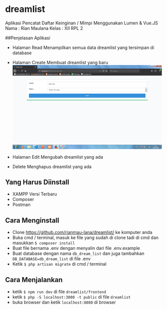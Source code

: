 # dreamlist
Aplikasi Pencatat Daftar Keinginan / Mimpi Menggunakan Lumen &amp; Vue.JS
Nama : Rian Maulana Kelas : XII RPL 2

##Penjelasan Aplikasi
  * Halaman Read 
  Menampilkan semua data dreamlist yang tersimpan di database
  
  * Halaman Create
  Membuat dreamlist yang baru
  ![Beranda](add.PNG)
  
  * Halaman Edit
  Mengubah dreamlist yang ada
  * Delete
  Menghapus dreamlist yang ada

## Yang Harus Diinstall
  * XAMPP Versi Terbaru
  * Composer
  * Postman

## Cara Menginstall
  * Clone <a>https://github.com/rianmau-lana/dreamlist/</a> ke komputer anda
  * Buka cmd / terminal, masuk ke file yang sudah di clone tadi di cmd dan masukkan <code>$ composer install</code>
  * Buat file bernama .env dengan menyalin dari file .env.example
  * Buat database dengan nama <code>db_dream_list</code>  dan juga tambahkan <code>DB_DATABASE=db_dream_list</code> di file .env
  * Ketik <code>$ php artisan migrate</code>  di cmd / terminal

## Cara Menjalankan 
  * ketik <code>$ npm run dev</code> di file <code>dreamlist/frontend</code>
  * ketik <code>$ php -S localhost:3000 -t public</code> di file <code>dreamlist</code>
  * buka browser dan ketik <code>localhost:8080</code> di browser
